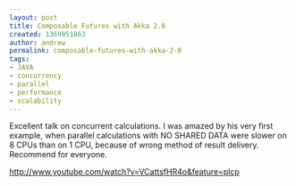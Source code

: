```yaml
---
layout: post
title: Composable Futures with Akka 2.0
created: 1369951863
author: andrew
permalink: composable-futures-with-akka-2-0
tags:
- JAVA
- concurrency
- parallel
- performance
- scalability
---
```

<p>Excellent talk on concurrent calculations. I was amazed by his very first example, when parallel calculations with NO SHARED DATA were slower on 8 CPUs than on 1 CPU, because of wrong method of result delivery. Recommend for everyone.</p>
<p><a href="http://www.youtube.com/watch?v=VCattsfHR4o&amp;feature=plcp">http://www.youtube.com/watch?v=VCattsfHR4o&amp;feature=plcp</a></p>
